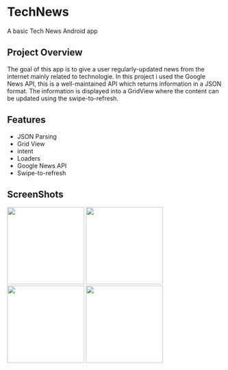 # TechNews
A basic Tech News Android app

## Project Overview

The goal of this app is to give a user regularly-updated news from the internet mainly related to technologie. In this project i used the Google News API, this is a well-maintained API which returns information in a JSON format. The information is displayed into a GridView where the content can be updated using the swipe-to-refresh.

## Features

- JSON Parsing
- Grid View
- intent
- Loaders
- Google News API
- Swipe-to-refresh

## ScreenShots


<p float="left">
  <img src="https://user-images.githubusercontent.com/44711173/58511926-d36a0280-8169-11e9-860e-32d67af9aa3b.png" width="180" />
  <img src="https://user-images.githubusercontent.com/44711173/58511947-e250b500-8169-11e9-9fb4-fe531c0905ba.png" width="180" /> 
  <img src="https://user-images.githubusercontent.com/44711173/58512471-2b553900-816b-11e9-8e5a-dff0345c9ee0.png" width="180" />
  <img src="https://user-images.githubusercontent.com/44711173/58511974-f1376780-8169-11e9-8567-cc9627b4da8c.png" width="180" /> 
</p>
